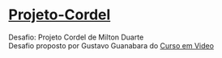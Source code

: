 # <a href="https://gilvando141.github.io/Projeto-Cordel/"> Projeto-Cordel<a>
Desafio: Projeto Cordel de Milton Duarte <br>
Desafio proposto por Gustavo Guanabara do <a href="https://www.cursoemvideo.com/"> Curso em Video</a>
